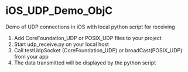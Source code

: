 # iOS_UDP_Demo_ObjC
Demo of UDP connections in iOS with local python script for receiving

1.  Add CoreFoundation_UDP or POSIX_UDP files to your project
2.  Start udp_receive.py on your local host
3.  Call testUdpSocket (CoreFoundation_UDP) or broadCast(POSIX_UDP) from your app
4.  The data transmitted will be displayed by the python script
